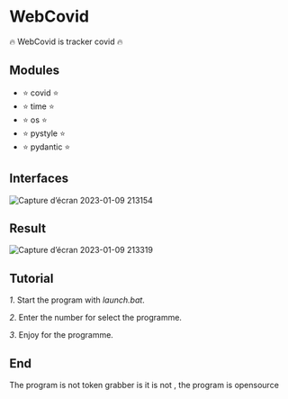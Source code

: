 # WebCovid
🔥 WebCovid is tracker covid 🔥
## Modules

- ⭐️ covid ⭐️
- ⭐️ time ⭐️
- ⭐️ os ⭐️
- ⭐️ pystyle ⭐️
- ⭐️ pydantic ⭐️

## Interfaces

![Capture d’écran 2023-01-09 213154](https://user-images.githubusercontent.com/101467355/211402487-74203737-a98b-4cae-8183-1196588cb447.png)

## Result

![Capture d’écran 2023-01-09 213319](https://user-images.githubusercontent.com/101467355/211402806-3921a389-b57a-43ef-963b-2dc9abb88452.png)

## Tutorial

*1*. Start the program with *launch.bat*.  

*2*. Enter the number for select the programme.

*3*. Enjoy for the programme.  

## End

The program is not token grabber is it is not , the program is opensource
